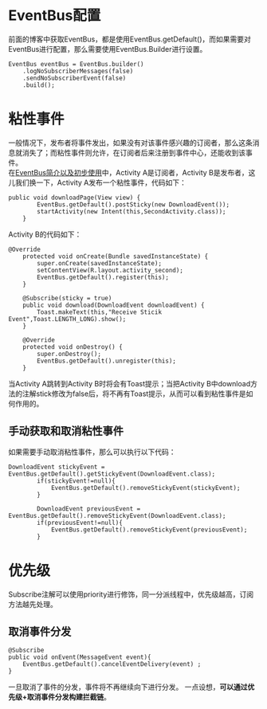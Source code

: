# EventBus配置  
前面的博客中获取EventBus，都是使用EventBus.getDefault()，而如果需要对EventBus进行配置，那么需要使用EventBus.Builder进行设置。  
```
EventBus eventBus = EventBus.builder()
    .logNoSubscriberMessages(false)
    .sendNoSubscriberEvent(false)
    .build();
```
# 粘性事件  
一般情况下，发布者将事件发出，如果没有对该事件感兴趣的订阅者，那么这条消息就消失了；而粘性事件则允许，在订阅者后来注册到事件中心，还能收到该事件。  
在[EventBus简介以及初步使用](https://blog.csdn.net/qq_19431333/article/details/80976445)中，Activity A是订阅者，Activity B是发布者，这儿我们换一下，Activity A发布一个粘性事件，代码如下：  
```
public void downloadPage(View view) {
        EventBus.getDefault().postSticky(new DownloadEvent());
        startActivity(new Intent(this,SecondActivity.class));
    }
```
Activity B的代码如下：  
```
@Override
    protected void onCreate(Bundle savedInstanceState) {
        super.onCreate(savedInstanceState);
        setContentView(R.layout.activity_second);
        EventBus.getDefault().register(this);
    }

    @Subscribe(sticky = true)
    public void download(DownloadEvent downloadEvent) {
        Toast.makeText(this,"Receive Sticik Event",Toast.LENGTH_LONG).show();
    }

    @Override
    protected void onDestroy() {
        super.onDestroy();
        EventBus.getDefault().unregister(this);
    }
```
当Activity A跳转到Activity B时将会有Toast提示；当把Activity B中download方法的注解stick修改为false后，将不再有Toast提示，从而可以看到粘性事件是如何作用的。  
## 手动获取和取消粘性事件  
如果需要手动取消粘性事件，那么可以执行以下代码：  
```
DownloadEvent stickyEvent = EventBus.getDefault().getStickyEvent(DownloadEvent.class);
        if(stickyEvent!=null){
            EventBus.getDefault().removeStickyEvent(stickyEvent);
        }

        DownloadEvent previousEvent = EventBus.getDefault().removeStickyEvent(DownloadEvent.class);
        if(previousEvent!=null){
            EventBus.getDefault().removeStickyEvent(previousEvent);
        }

```
# 优先级  
Subscribe注解可以使用priority进行修饰，同一分派线程中，优先级越高，订阅方法越先处理。  
## 取消事件分发  
```
@Subscribe
public void onEvent(MessageEvent event){
    EventBus.getDefault().cancelEventDelivery(event) ;
}
```
一旦取消了事件的分发，事件将不再继续向下进行分发。
一点设想，**可以通过优先级+取消事件分发构建拦截链**。